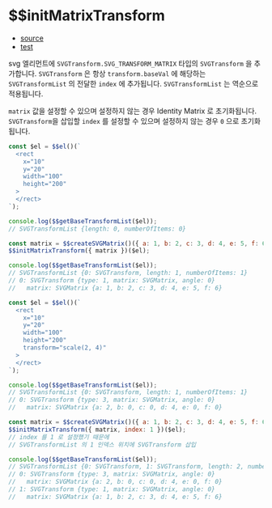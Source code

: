 # \$\$initMatrixTransform

- [source](./initMatrixTransform.index.js)
- [test](./initMatrixTransform.spec.js)

svg 엘리먼트에 `SVGTransform.SVG_TRANSFORM_MATRIX` 타입의 `SVGTransform` 을 추가합니다.
`SVGTransform` 은 항상 `transform.baseVal` 에 해당하는 `SVGTransformList` 의 전달한 `index` 에 추가됩니다.
`SVGTransformList` 는 역순으로 적용됩니다.

`matrix` 값을 설정할 수 있으며 설정하지 않는 경우 Identity Matrix 로 초기화됩니다.
`SVGTransform`을 삽입할 `index` 를 설정할 수 있으며 설정하지 않는 경우 `0` 으로 초기화됩니다.

```javascript
const $el = $$el()(`
  <rect
    x="10"
    y="20"
    width="100"
    height="200"
  >
  </rect>
`);

console.log($$getBaseTransformList($el));
// SVGTransformList {length: 0, numberOfItems: 0}

const matrix = $$createSVGMatrix()({ a: 1, b: 2, c: 3, d: 4, e: 5, f: 6 });
$$initMatrixTransform({ matrix })($el);

console.log($$getBaseTransformList($el));
// SVGTransformList {0: SVGTransform, length: 1, numberOfItems: 1}
// 0: SVGTransform {type: 1, matrix: SVGMatrix, angle: 0}
//   matrix: SVGMatrix {a: 1, b: 2, c: 3, d: 4, e: 5, f: 6}
```

```javascript
const $el = $$el()(`
  <rect
    x="10"
    y="20"
    width="100"
    height="200"
    transform="scale(2, 4)"
  >
  </rect>
`);

console.log($$getBaseTransformList($el));
// SVGTransformList {0: SVGTransform, length: 1, numberOfItems: 1}
// 0: SVGTransform {type: 3, matrix: SVGMatrix, angle: 0}
//   matrix: SVGMatrix {a: 2, b: 0, c: 0, d: 4, e: 0, f: 0}

const matrix = $$createSVGMatrix()({ a: 1, b: 2, c: 3, d: 4, e: 5, f: 6 });
$$initMatrixTransform({ matrix, index: 1 })($el);
// index 를 1 로 설정했기 때문에
// SVGTransformList 의 1 인덱스 위치에 SVGTransform 삽입

console.log($$getBaseTransformList($el));
// SVGTransformList {0: SVGTransform, 1: SVGTransform, length: 2, numberOfItems: 2}
// 0: SVGTransform {type: 3, matrix: SVGMatrix, angle: 0}
//   matrix: SVGMatrix {a: 2, b: 0, c: 0, d: 4, e: 0, f: 0}
// 1: SVGTransform {type: 1, matrix: SVGMatrix, angle: 0}
//   matrix: SVGMatrix {a: 1, b: 2, c: 3, d: 4, e: 5, f: 6}
```
